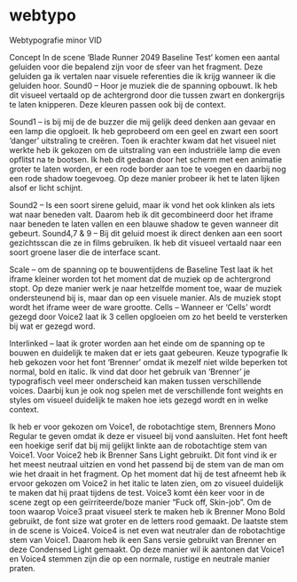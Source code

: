 # webtypo
Webtypografie minor VID


Concept In de scene ‘Blade Runner 2049 Baseline Test’ komen een aantal geluiden voor die bepalend zijn voor de sfeer van het fragment. Deze geluiden ga ik vertalen naar visuele referenties die ik krijg wanneer ik die geluiden hoor. 
Sound0 – Hoor je muziek die de spanning opbouwt. Ik heb dit visueel vertaald op de achtergrond door die tussen zwart en donkergrijs te laten knipperen. Deze kleuren passen ook bij de context.

Sound1 – is bij mij de de buzzer die mij gelijk deed denken aan gevaar en een lamp die opgloeit. Ik heb geprobeerd om een geel en zwart een soort ‘danger’ uitstraling te creëren. Toen ik erachter kwam dat het visueel niet werkte heb ik gekozen om de uitstraling van een industriële lamp die even opflitst na te bootsen. Ik heb dit gedaan door het scherm met een animatie groter te laten worden, er een rode border aan toe te voegen en daarbij nog een rode shadow toegevoeg. Op deze manier probeer ik het te laten lijken alsof er licht schijnt.

Sound2 – Is een soort sirene geluid, maar ik vond het ook klinken als iets wat naar beneden valt. Daarom heb ik dit gecombineerd door het iframe naar beneden te laten vallen en een blauwe shadow te geven wanneer dit gebeurt.
Sound4,7 & 9 – Bij dit geluid moest ik direct denken aan een soort gezichtsscan die ze in films gebruiken. Ik heb dit visueel vertaald naar een soort groene laser die de interface scant.

Scale – om de spanning op te bouwentijdens de Baseline Test laat ik het iframe kleiner worden tot het moment dat de muziek op de achtergrond stopt. Op deze manier werk je naar hetzelfde moment toe, waar de muziek ondersteunend bij is, maar dan op een visuele manier. Als de muziek stopt wordt het iframe weer de ware grootte.
Cells – Wanneer er ‘Cells’ wordt gezegd door Voice2 laat ik 3 cellen opgloeien om zo het beeld te versterken bij wat er gezegd word.

Interlinked – laat ik groter worden aan het einde om de spanning op te bouwen en duidelijk te maken dat er iets gaat gebeuren.
Keuze typografie Ik heb gekozen voor het font ‘Brenner’ omdat ik mezelf niet wilde beperken tot normal, bold en italic. Ik vind dat door het gebruik van ‘Brenner’ je typografisch veel meer onderscheid kan maken tussen verschillende voices. Daarbij kun je ook nog spelen met de verschillende font weights en styles om visueel duidelijk te maken hoe iets gezegd wordt en in welke context. 

Ik heb er voor gekozen om Voice1, de robotachtige stem, Brenners Mono Regular te geven omdat ik deze er visueel bij vond aansluiten. Het font heeft een hoekige serif dat bij mij gelijkt linkte aan de robotachtige stem van Voice1. 
Voor Voice2 heb ik Brenner Sans Light gebruikt. Dit font vind ik er het meest neutraal uitzien en vond het passend bij de stem van de man om wie het draait in het fragment. Op het moment dat hij de test afneemt heb ik ervoor gekozen om Voice2 in het italic te laten zien, om zo visueel duidelijk te maken dat hij praat tijdens de test.
Voice3 komt één keer voor in de scene zegt op een geïrriteerde/boze manier “Fuck off, Skin-job”. Om de toon waarop Voice3 praat visueel sterk te maken heb ik Brenner Mono Bold gebruikt, de font size wat groter en de letters rood gemaakt. 
De laatste stem in de scene is Voice4. Voice4 is net even wat neutraler dan de robotachtige stem van Voice1. Daarom heb ik een Sans versie gebruikt van Brenner en deze Condensed Light gemaakt. Op deze manier wil ik aantonen dat Voice1 en Voice4 stemmen zijn die op een normale, rustige en neutrale manier praten.


